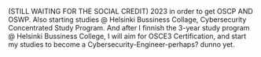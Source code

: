 (STILL WAITING FOR THE SOCIAL CREDIT) 2023 in order to get OSCP AND OSWP. Also starting studies @ Helsinki Bussiness Collage, Cybersecurity Concentrated Study Program. And after I finnish the 3-year study program @ Helsinki Bussiness College, I will aim for OSCE3 Certification, and start my studies to become a Cybersecurity-Engineer-perhaps? dunno yet.
